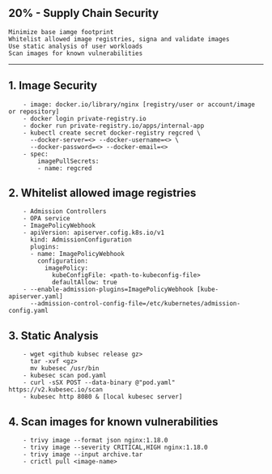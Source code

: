 ## 20% - Supply Chain Security
    Minimize base iamge footprint
    Whitelist allowed image registries, signa and validate images
    Use static analysis of user workloads
    Scan images for known vulnerabilities
    
---
## 1. Image Security
```
    - image: docker.io/library/nginx [registry/user or account/image or repository]
    - docker login private-registry.io
    - docker run private-registry.io/apps/internal-app
    - kubectl create secret docker-registry regcred \
      --docker-server=<> --docker-username=<> \
      --docker-password=<> --docker-email=<>
    - spec:
        imagePullSecrets:
        - name: regcred
```
## 2. Whitelist allowed image registries
```
    - Admission Controllers
    - OPA service
    - ImagePolicyWebhook
    - apiVersion: apiserver.cofig.k8s.io/v1
      kind: AdmissionConfiguration
      plugins:
      - name: ImagePolicyWebhook
        configuration:
          imagePolicy:
            kubeConfigFile: <path-to-kubeconfig-file>
            defaultAllow: true
    - --enable-admission-plugins=ImagePolicyWebhook [kube-apiserver.yaml]
      --admission-control-config-file=/etc/kubernetes/admission-config.yaml
```

## 3. Static Analysis
```
    - wget <github kubsec release gz>
      tar -xvf <gz>
      mv kubesec /usr/bin
    - kubesec scan pod.yaml
    - curl -sSX POST --data-binary @"pod.yaml" https://v2.kubesec.io/scan
    - kubesec http 8080 & [local kubesec server]
```

## 4. Scan images for known vulnerabilities
```
    - trivy image --format json nginx:1.18.0
    - trivy image --severity CRITICAL,HIGH nginx:1.18.0
    - trivy image --input archive.tar
    - crictl pull <image-name>
```